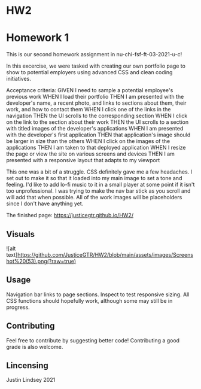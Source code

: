 # HW2
# Homework 1
This is our second homework assignment in nu-chi-fsf-ft-03-2021-u-c! 

In this excercise, we were tasked with creating our own portfolio page to show to potential employers using advanced CSS and clean coding initiatives. 

Acceptance criteria:
GIVEN I need to sample a potential employee's previous work
WHEN I load their portfolio
THEN I am presented with the developer's name, a recent photo, and links to sections about them, their work, and how to contact them
WHEN I click one of the links in the navigation
THEN the UI scrolls to the corresponding section
WHEN I click on the link to the section about their work
THEN the UI scrolls to a section with titled images of the developer's applications
WHEN I am presented with the developer's first application
THEN that application's image should be larger in size than the others
WHEN I click on the images of the applications
THEN I am taken to that deployed application
WHEN I resize the page or view the site on various screens and devices
THEN I am presented with a responsive layout that adapts to my viewport

This one was a bit of a struggle. CSS definitely gave me a few headaches. I set out to make it so that it loaded into my main image to set a tone and feeling. I'd like to add lo-fi music to it in a small player at some point if it isn't too unprofessional. I was trying to make the nav bar stick as you scroll and will add that when possible. All of the work images will be placeholders since I don't have anything yet. 

The finished page:
https://justicegtr.github.io/HW2/

## Visuals
![alt text]https://github.com/JusticeGTR/HW2/blob/main/assets/images/Screenshot%20(53).png(?raw=true)

## Usage

Navigation bar links to page sections.
Inspect to test responsive sizing.
All CSS functions should hopefully work, although some may still be in progress.

## Contributing

Feel free to contribute by suggesting better code! Contributing a good grade is also welcome.

## Lincensing

Justin Lindsey 2021











